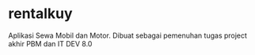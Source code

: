# rentalkuy

Aplikasi Sewa Mobil dan Motor.
Dibuat sebagai pemenuhan tugas project akhir PBM dan IT DEV 8.0
